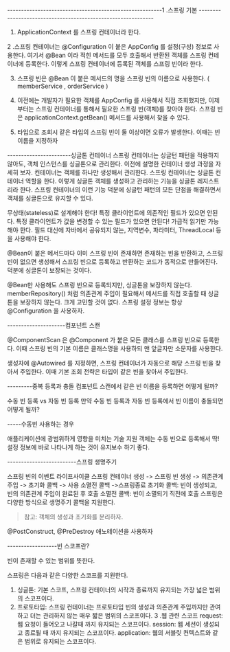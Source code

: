 --------------------------------------------------------1 .스프링 기본 -------------------------------------------------------------

1.  ApplicationContext 를 스프링 컨테이너라 한다.

2 .스프링 컨테이너는 @Configuration 이 붙은 AppConfig 를 설정(구성) 정보로 사용한다. 여기서 @Bean
이라 적힌 메서드를 모두 호출해서 반환된 객체를 스프링 컨테이너에 등록한다. 이렇게 스프링 컨테이너에
등록된 객체를 스프링 빈이라 한다.

3. 스프링 빈은 @Bean 이 붙은 메서드의 명을 스프링 빈의 이름으로 사용한다. ( memberService ,
orderService )

4. 이전에는 개발자가 필요한 객체를 AppConfig 를 사용해서 직접 조회했지만, 이제부터는 스프링
컨테이너를 통해서 필요한 스프링 빈(객체)를 찾아야 한다. 스프링 빈은
applicationContext.getBean() 메서드를 사용해서 찾을 수 있다.

5. 타입으로 조회시 같은 타입의 스프링 빈이 둘 이상이면 오류가 발생한다. 이때는 빈 이름을 지정하자

-----------------------싱글톤 컨테이너
스프링 컨테이너는 싱글턴 패턴을 적용하지 않아도, 객체 인스턴스를 싱글톤으로 관리한다.
이전에 설명한 컨테이너 생성 과정을 자세히 보자. 컨테이너는 객체를 하나만 생성해서 관리한다.
스프링 컨테이너는 싱글톤 컨테이너 역할을 한다. 이렇게 싱글톤 객체를 생성하고 관리하는 기능을 싱글톤
레지스트리라 한다.
스프링 컨테이너의 이런 기능 덕분에 싱글턴 패턴의 모든 단점을 해결하면서 객체를 싱글톤으로 유지할 수
있다.

무상태(stateless)로 설계해야 한다!
특정 클라이언트에 의존적인 필드가 있으면 안된다.
특정 클라이언트가 값을 변경할 수 있는 필드가 있으면 안된다!
가급적 읽기만 가능해야 한다.
필드 대신에 자바에서 공유되지 않는, 지역변수, 파라미터, ThreadLocal 등을 사용해야 한다.

@Bean이 붙은 메서드마다 이미 스프링 빈이 존재하면 존재하는 빈을 반환하고, 스프링 빈이 없으면
생성해서 스프링 빈으로 등록하고 반환하는 코드가 동적으로 만들어진다.
덕분에 싱글톤이 보장되는 것이다.

@Bean만 사용해도 스프링 빈으로 등록되지만, 싱글톤을 보장하지 않는다.
memberRepository() 처럼 의존관계 주입이 필요해서 메서드를 직접 호출할 때 싱글톤을 보장하지
않는다.
크게 고민할 것이 없다. 스프링 설정 정보는 항상 @Configuration 을 사용하자.

---------------------컴포넌트 스캔

@ComponentScan 은 @Component 가 붙은 모든 클래스를 스프링 빈으로 등록한다.
이때 스프링 빈의 기본 이름은 클래스명을 사용하되 맨 앞글자만 소문자를 사용한다.

생성자에 @Autowired 를 지정하면, 스프링 컨테이너가 자동으로 해당 스프링 빈을 찾아서 주입한다.
이때 기본 조회 전략은 타입이 같은 빈을 찾아서 주입한다.

---------중복 등록과 충돌
컴포넌트 스캔에서 같은 빈 이름을 등록하면 어떻게 될까?

수동 빈 등록 vs 자동 빈 등록
만약 수동 빈 등록과 자동 빈 등록에서 빈 이름이 충돌되면 어떻게 될까?


-----수동빈 사용하는 경우

애플리케이션에 광범위하게 영향을 미치는 기술 지원 객체는 수동 빈으로 등록해서 딱! 설정 정보에 바로
나타나게 하는 것이 유지보수 하기 좋다.



-------------------------스프링 생명주기

스프링 빈의 이벤트 라이프사이클
스프링 컨테이너 생성 -> 스프링 빈 생성 -> 의존관계 주입 -> 초기화 콜백 -> 사용 소멸전 콜백 ->스프링종료
초기화 콜백: 빈이 생성되고, 빈의 의존관계 주입이 완료된 후 호출
소멸전 콜백: 빈이 소멸되기 직전에 호출
스프링은 다양한 방식으로 생명주기 콜백을 지원한다.
> 참고: 객체의 생성과 초기화를 분리하자.

@PostConstruct, @PreDestroy 애노테이션을 사용하자


------------------빈 스코프란?

 빈이 존재할 수 있는 범위를 뜻한다.


스프링은 다음과 같은 다양한 스코프를 지원한다.
1. 싱글톤: 기본 스코프, 스프링 컨테이너의 시작과 종료까지 유지되는 가장 넓은 범위의 스코프이다.
2. 프로토타입: 스프링 컨테이너는 프로토타입 빈의 생성과 의존관계 주입까지만 관여하고 더는 관리하지 않는
매우 짧은 범위의 스코프이다.
3 .웹 관련 스코프
request: 웹 요청이 들어오고 나갈때 까지 유지되는 스코프이다.
session: 웹 세션이 생성되고 종료될 때 까지 유지되는 스코프이다.
application: 웹의 서블릿 컨텍스트와 같은 범위로 유지되는 스코프이다.
















































